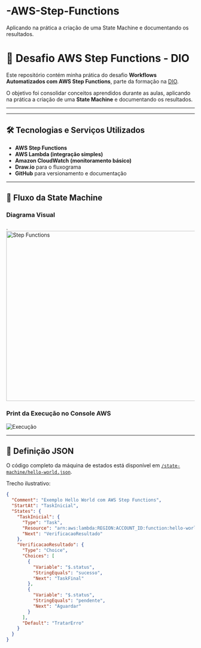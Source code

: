 # -AWS-Step-Functions
 Aplicando na prática a criação de uma State Machine e documentando os resultados.

##

# 🚀 Desafio AWS Step Functions - DIO

Este repositório contém minha prática do desafio **Workflows Automatizados com AWS Step Functions**, parte da formação na [DIO](https://www.dio.me/).

O objetivo foi consolidar conceitos aprendidos durante as aulas, aplicando na prática a criação de uma **State Machine** e documentando os resultados.

---


---

## 🛠️ Tecnologias e Serviços Utilizados

- **AWS Step Functions**
- **AWS Lambda (integração simples)**
- **Amazon CloudWatch (monitoramento básico)**
- **Draw.io** para o fluxograma
- **GitHub** para versionamento e documentação

---

## 🔄 Fluxo da State Machine

### Diagrama Visual
.<img width="863" height="453" alt="Step Functions" src="https://github.com/user-attachments/assets/d3cfb538-4dda-458f-a4fa-b141f7801748" />


### Print da Execução no Console AWS
![Execução](./images/Step%20Functions.png)

---

## 📂 Definição JSON

O código completo da máquina de estados está disponível em [`/state-machine/hello-world.json`](./state-machine/hello-world.json).

Trecho ilustrativo:

```json
{
  "Comment": "Exemplo Hello World com AWS Step Functions",
  "StartAt": "TaskInicial",
  "States": {
    "TaskInicial": {
      "Type": "Task",
      "Resource": "arn:aws:lambda:REGION:ACCOUNT_ID:function:hello-world",
      "Next": "VerificacaoResultado"
    },
    "VerificacaoResultado": {
      "Type": "Choice",
      "Choices": [
        {
          "Variable": "$.status",
          "StringEquals": "sucesso",
          "Next": "TaskFinal"
        },
        {
          "Variable": "$.status",
          "StringEquals": "pendente",
          "Next": "Aguardar"
        }
      ],
      "Default": "TratarErro"
    }
  }
}



